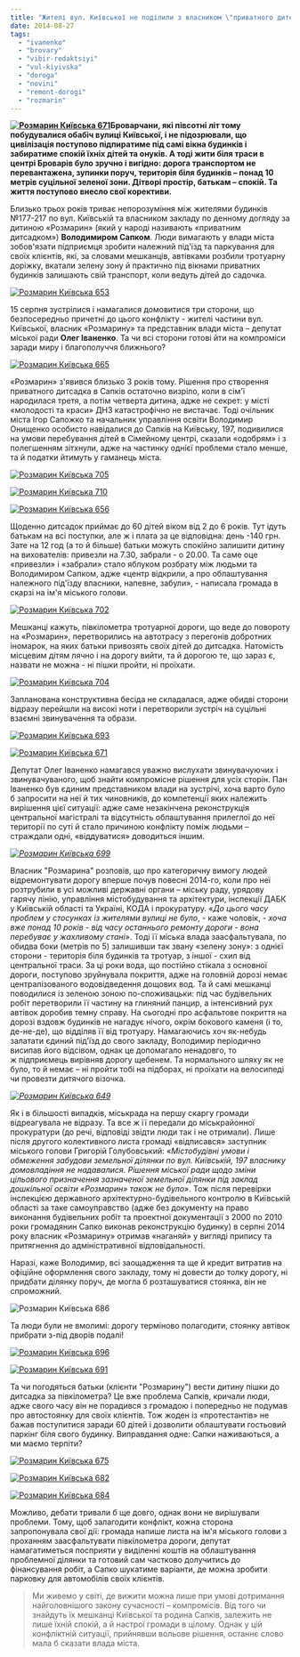 ```yaml
---
title: "Жителі вул. Київської не поділили з власником \"приватного дитсадка\" доріжку та зелену зону"
date: 2014-08-27
tags: 
  - "ivanenko"
  - "brovary"
  - "vibir-redaktsiyi"
  - "vul-kiyivska"
  - "doroga"
  - "novini"
  - "remont-dorogi"
  - "rozmarin"
---
```


**[![Розмарин Київська 671](https://mpz.brovary.org/wp-content/uploads/2014/08/Rozmarin-Kiyivska-671.jpg)](https://mpz.brovary.org/wp-content/uploads/2014/08/Rozmarin-Kiyivska-671.jpg)Броварчани, які півсотні літ тому побудувалися обабіч вулиці Київської, і не підозрювали, що цивілізація поступово підпиратиме під самі вікна будинків і забиратиме спокій їхніх дітей та онуків. А тоді жити біля траси в центрі Броварів було зручно і вигідно: дорога транспортом не перевантажена, зупинки поруч, територія біля будинків – понад 10 метрів суцільної зеленої зони. Дітворі простір, батькам – спокій. Та життя поступово внесло свої корективи.**

Близько трьох років триває непорозуміння між жителями будинків №177-217 по вул. Київській та власником закладу по денному догляду за дитиною «Розмарин» (який у народі називають «приватним дитсадком») **Володимиром Сапком**. Люди вимагають у влади міста зобов'язати підприємця зробити належний під'їзд та паркування для своїх клієнтів, які, за словами мешканців, автівками розбили тротуарну доріжку, вкатали зелену зону й практично під вікнами приватних будинків залишають свій транспорт, коли ведуть дітей до садочка.

[![Розмарин Київська 653](https://mpz.brovary.org/wp-content/uploads/2014/08/Rozmarin-Kiyivska-653.jpg)](https://mpz.brovary.org/wp-content/uploads/2014/08/Rozmarin-Kiyivska-653.jpg)

15 серпня зустрілися і намагалися домовитися три сторони, що безпосередньо причетні до цього конфлікту - жителі частини вул. Київської, власник «Розмарину» та представник влади міста – депутат міської ради **Олег Іваненко**. Та чи всі сторони готові йти на компроміси заради миру і благополуччя ближнього?

[![Розмарин Київська 665](https://mpz.brovary.org/wp-content/uploads/2014/08/Rozmarin-Kiyivska-665.jpg)](https://mpz.brovary.org/wp-content/uploads/2014/08/Rozmarin-Kiyivska-665.jpg)

«Розмарин» з'явився близько 3 років тому. Рішення про створення приватного дитсадка в Сапків остаточно визріло, коли в сім'ї народилася третя, а потім четверта дитина, адже не секрет: у місті «молодості та краси» ДНЗ катастрофічно не вистачає. Тоді очільник міста Ігор Сапожко та начальник управління освіти Володимир Онищенко особисто навідалися до Сапків на Київську, 197, подивилися на умови перебування дітей в Сімейному центрі, сказали «одобрям» і з полегшенням зітхнули, адже на частинку однієї проблеми стало менше, та й податки йтимуть у гаманець міста.

[![Розмарин Київська 705](https://mpz.brovary.org/wp-content/uploads/2014/08/Rozmarin-Kiyivska-705.jpg)](https://mpz.brovary.org/wp-content/uploads/2014/08/Rozmarin-Kiyivska-705.jpg)

[![Розмарин Київська 710](https://mpz.brovary.org/wp-content/uploads/2014/08/Rozmarin-Kiyivska-710.jpg)](https://mpz.brovary.org/wp-content/uploads/2014/08/Rozmarin-Kiyivska-710.jpg)

[![Розмарин Київська 656](https://mpz.brovary.org/wp-content/uploads/2014/08/Rozmarin-Kiyivska-656.jpg)](https://mpz.brovary.org/wp-content/uploads/2014/08/Rozmarin-Kiyivska-656.jpg)

Щоденно дитсадок приймає до 60 дітей віком від 2 до 6 років. Тут ідуть батькам на всі поступки, але ж і плата за це відповідна: день -140 грн. Зате на 12 год (а то й більше) батьки можуть спокійно залишити дитину на вихователів: привезли на 7.30, забрали - о 20.00. Та саме оце «привезли» і «забрали» стало яблуком розбрату між людьми та Володимиром Сапком, адже «центр відкрили, а про облаштування належного під'їзду власники, напевне, забули», - написала громада в скарзі на ім'я міського голови.

[![Розмарин Київська 702](https://mpz.brovary.org/wp-content/uploads/2014/08/Rozmarin-Kiyivska-702.jpg)](https://mpz.brovary.org/wp-content/uploads/2014/08/Rozmarin-Kiyivska-702.jpg)

Мешканці кажуть, півкілометра тротуарної дороги, що веде до повороту на «Розмарин», перетворились на автотрасу з перегонів добротних іномарок, на яких батьки привозять своїх дітей до дитсадка. Натомість місцевим дітям лячно і на дорогу вийти, та й дорогою те, що зараз є, назвати не можна - ні пішки пройти, ні проїхати.

[![Розмарин Київська 704](https://mpz.brovary.org/wp-content/uploads/2014/08/Rozmarin-Kiyivska-704.jpg)](https://mpz.brovary.org/wp-content/uploads/2014/08/Rozmarin-Kiyivska-704.jpg)

Запланована конструктивна бесіда не складалася, адже обидві сторони відразу перейшли на високі ноти і перетворили зустріч на суцільні взаємні звинувачення та образи.

[![Розмарин Київська 693](https://mpz.brovary.org/wp-content/uploads/2014/08/Rozmarin-Kiyivska-693.jpg)](https://mpz.brovary.org/wp-content/uploads/2014/08/Rozmarin-Kiyivska-693.jpg)

[![Розмарин Київська 671](https://mpz.brovary.org/wp-content/uploads/2014/08/Rozmarin-Kiyivska-671.jpg)](https://mpz.brovary.org/wp-content/uploads/2014/08/Rozmarin-Kiyivska-671.jpg)

Депутат Олег Іваненко намагався уважно вислухати звинувачуючих і звинувачуваного, щоб знайти компромісне рішення для усіх сторін. Пан Іваненко був єдиним представником влади на зустрічі, хоча варто було б запросити на неї й тих чиновників, до компетенції яких належить вирішення цієї ситуації: адже саме незакінчена реконструкція центральної магістралі та відсутність облаштування прилеглої до неї території по суті й стало причиною конфлікту поміж людьми – страждали одні, «віддуватися» доводиться іншим.

_[![Розмарин Київська 699](https://mpz.brovary.org/wp-content/uploads/2014/08/Rozmarin-Kiyivska-699.jpg)](https://mpz.brovary.org/wp-content/uploads/2014/08/Rozmarin-Kiyivska-699.jpg)_

Власник "Розмарина" розповів, що про категоричну вимогу людей відремонтувати дорогу вперше почув повесні 2014-го, коли про неї розтрубили в усі можливі державні органи – міську раду, урядову гарячу лінію, управління містобудування та архітектури, інспекції ДАБК у Київській області та Україні, КОДА і прокуратуру. «_До цього часу проблем у стосунках із жителями вулиці не було_, - каже чоловік, - _хоча вже понад 10 років - від часу останнього ремонту дороги - вона перебуває у жахливому стані_». Тоді її міська влада заасфальтувала, по обидва боки (метрів по 5) залишивши так звану «зелену зону»: з однієї сторони - територія біля будинків та тротуар, з іншої - схил від центральної траси. За ці роки вода, що постійно стікала з основної дороги, поступово зруйнувала покриття, адже на головній дорозі немає централізованого водовідведення дощових вод. Та й самі мешканці поводилися із зеленою зоною по-споживацьки: під час будівельних робіт перетворили її частину на глиняний панцир, а інтенсивний рух автівок доробив темну справу. На сьогодні про асфальтове покриття на дорозі вздовж будинків не нагадує нічого, окрім бокового каменя (і то, де-не-де), що відділяв її від тротуару. Намагаючись хоч як-небудь залатати єдиний під'їзд до свого закладу, Володимир періодично висипав його відсівом, однак це допомагало ненадовго, то ж підприємець вирівняв дорогу щебенем. Та нормального шляху як не було, то й немає – ні пройти тобі на підборах, ні проїхати на велосипеді чи провезти дитячого візочка.

_[![Розмарин Київська 649](https://mpz.brovary.org/wp-content/uploads/2014/08/Rozmarin-Kiyivska-649.jpg)](https://mpz.brovary.org/wp-content/uploads/2014/08/Rozmarin-Kiyivska-649.jpg)_

Як і в більшості випадків, міськрада на першу скаргу громади відреагувала не відразу. Та все ж її передали до міськрайонної прокуратури (до речі, відповіді звідти люди так і не отримали). Лише після другого колективного листа громаді «відписався» заступник міського голови Григорій Голубовський: «_Містобудівні умови і обмеження забудови земельної ділянки по вул. Київській, 197 власнику домовладіння не надавалися. Рішення міської ради щодо зміни цільового призначення зазначеної земельної ділянки під заклад дошкільної освіти «Розмарин» також не було_». Тож після перевірки інспекцією державного архітектурно-будівельного контролю в Київській області за таке самоуправство (адже без документу на право виконання будівельних робіт та проектної документації з 2000 по 2010 роки громадянин Сапко виконав реконструкцію будинку) в серпні 2014 року власник «Розмарину» отримав «наганяй» у вигляді припису та притягнення до адміністративної відповідальності.

Наразі, каже Володимир, всі заощадження та ще й кредит витратив на офіційне оформлення свого закладу, тому ні довести до толку дорогу, ні придбати ділянку поруч, де могла б розташуватися стоянка, він не спроможний.

![Розмарин Київська 686](https://mpz.brovary.org/wp-content/uploads/2014/08/Rozmarin-Kiyivska-686.jpg)

Та люди були не вмолимі: дорогу терміново полагодити, стоянку автівок прибрати з-під дворів подалі!

[![Розмарин Київська 696](https://mpz.brovary.org/wp-content/uploads/2014/08/Rozmarin-Kiyivska-696.jpg)](https://mpz.brovary.org/wp-content/uploads/2014/08/Rozmarin-Kiyivska-696.jpg)

[![Розмарин Київська 691](https://mpz.brovary.org/wp-content/uploads/2014/08/Rozmarin-Kiyivska-691.jpg)](https://mpz.brovary.org/wp-content/uploads/2014/08/Rozmarin-Kiyivska-691.jpg)

Та чи погодяться батьки (клієнти "Розмарину") вести дитину пішки до дитсадка за півкілометра? Це вже проблема Сапків, кричали люди, адже свого часу він не порадився з громадою і попередньо не подумав про автостоянку для своїх клієнтів. Тож жоден із «протестантів» не бажав поступитися заради 60 дітей і дозволити облаштувати гостьовий паркінг біля свого будинку. Виправдання одне: Сапки наживаються, а ми маємо терпіти?

[![Розмарин Київська 675](https://mpz.brovary.org/wp-content/uploads/2014/08/Rozmarin-Kiyivska-675.jpg)](https://mpz.brovary.org/wp-content/uploads/2014/08/Rozmarin-Kiyivska-675.jpg)

[![Розмарин Київська 682](https://mpz.brovary.org/wp-content/uploads/2014/08/Rozmarin-Kiyivska-682.jpg)](https://mpz.brovary.org/wp-content/uploads/2014/08/Rozmarin-Kiyivska-682.jpg)

[![Розмарин Київська 684](https://mpz.brovary.org/wp-content/uploads/2014/08/Rozmarin-Kiyivska-684.jpg)](https://mpz.brovary.org/wp-content/uploads/2014/08/Rozmarin-Kiyivska-684.jpg)

Можливо, дебати тривали б ще довго, однак вони не вирішували проблеми. Тому, щоб залагодити конфлікт, кожна сторона запропонувала свої дії: громада напише листа на ім'я міського голови з проханням заасфальтувати півкілометра дороги, депутат намагатиметься посприяти у виділенні коштів на облаштування проблемної ділянки та готовий сам частково долучитись до фінансування робіт, а Сапко шукатиме варіанти, де можна зробити парковку для автомобілів своїх клієнтів.

> Ми живемо у світі, де вижити можна лише при умові дотримання найголовнішого закону сучасності – компромісів. Від того чи знайдуть їх мешканці Київської та родина Сапків, залежить не лише їхній спокій, а й настрої громади в цілому. Однак у цій конфліктній ситуації, прийнявши вольове рішення, останнє слово мала б сказати влада міста.
